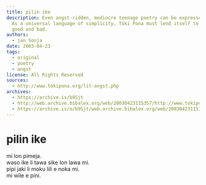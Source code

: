 ```yaml
---
title: pilin ike
description: Even angst-ridden, mediocre teenage poetry can be expressed in Toki Pona.
  As a universal language of simplicity, Toki Pona must lend itself to every genre,
  good and bad.
authors:
  - jan Sonja
date: 2003-04-23
tags:
  - original
  - poetry
  - angst
license: All Rights Reserved
sources:
  - http://www.tokipona.org/lit-angst.php
archives:
  - https://archive.is/b9Sjt
  - http://web.archive.bibalex.org/web/20030423115357/http://www.tokipona.org/lit-angst.php
  - https://archive.is/o/b9Sjt/web.archive.bibalex.org/web/20030423115357/http://www.tokipona.org/kalama/pilinike.mp3
---
```


# pilin ike

mi lon pimeja.  \
waso ike li tawa sike lon lawa mi.  \
pipi jaki li moku lili e noka mi.  \
mi wile e pini.

<!-- 

# Melancholy

I sit in darkness  \
As evil birds circle my head  \
And cockroaches nibble my toe.  \
I hope for an end.

-->
